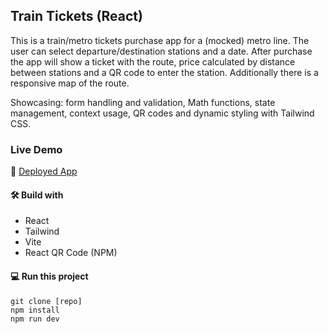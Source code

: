 ## Train Tickets (React)

This is a train/metro tickets purchase app for a (mocked) metro line. The user can select departure/destination stations and a date. After purchase the app will show a ticket with the route, price calculated by distance between stations and a QR code to enter the station. Additionally there is a responsive map of the route.

Showcasing: form handling and validation, Math functions, state management, context usage, QR codes and dynamic styling with Tailwind CSS.

### Live Demo

🚀 [Deployed App](https://)

#### 🛠️ Build with

- React
- Tailwind
- Vite
- React QR Code (NPM)

#### 💻 Run this project

```
git clone [repo]
npm install
npm run dev
```
